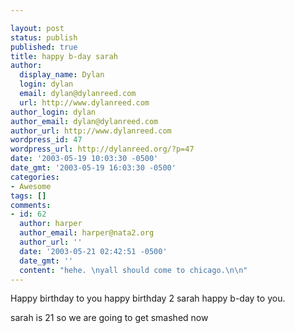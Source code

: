 ```yaml
---

layout: post
status: publish
published: true
title: happy b-day sarah
author:
  display_name: Dylan
  login: dylan
  email: dylan@dylanreed.com
  url: http://www.dylanreed.com
author_login: dylan
author_email: dylan@dylanreed.com
author_url: http://www.dylanreed.com
wordpress_id: 47
wordpress_url: http://dylanreed.org/?p=47
date: '2003-05-19 10:03:30 -0500'
date_gmt: '2003-05-19 16:03:30 -0500'
categories:
- Awesome
tags: []
comments:
- id: 62
  author: harper
  author_email: harper@nata2.org
  author_url: ''
  date: '2003-05-21 02:42:51 -0500'
  date_gmt: ''
  content: "hehe. \nyall should come to chicago.\n\n"
---
```


Happy birthday to you happy birthday 2 sarah happy b-day to you.

sarah is 21 so we are going to get smashed now
